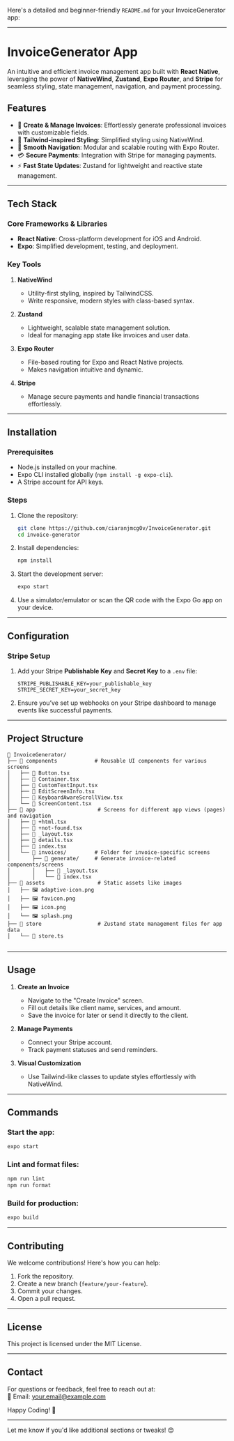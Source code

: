 Here's a detailed and beginner-friendly `README.md` for your InvoiceGenerator app:  

---

# **InvoiceGenerator App**  
An intuitive and efficient invoice management app built with **React Native**, leveraging the power of **NativeWind**, **Zustand**, **Expo Router**, and **Stripe** for seamless styling, state management, navigation, and payment processing.  

## **Features**  
- 📜 **Create & Manage Invoices**: Effortlessly generate professional invoices with customizable fields.  
- 🎨 **Tailwind-inspired Styling**: Simplified styling using NativeWind.  
- 🚦 **Smooth Navigation**: Modular and scalable routing with Expo Router.  
- 💳 **Secure Payments**: Integration with Stripe for managing payments.  
- ⚡ **Fast State Updates**: Zustand for lightweight and reactive state management.  

---

## **Tech Stack**  

### **Core Frameworks & Libraries**  
- **React Native**: Cross-platform development for iOS and Android.  
- **Expo**: Simplified development, testing, and deployment.  

### **Key Tools**  
1. **NativeWind**  
   - Utility-first styling, inspired by TailwindCSS.  
   - Write responsive, modern styles with class-based syntax.  

2. **Zustand**  
   - Lightweight, scalable state management solution.  
   - Ideal for managing app state like invoices and user data.  

3. **Expo Router**  
   - File-based routing for Expo and React Native projects.  
   - Makes navigation intuitive and dynamic.  

4. **Stripe**  
   - Manage secure payments and handle financial transactions effortlessly.  

---

## **Installation**  

### **Prerequisites**  
- Node.js installed on your machine.  
- Expo CLI installed globally (`npm install -g expo-cli`).  
- A Stripe account for API keys.  

### **Steps**  
1. Clone the repository:  
   ```bash
   git clone https://github.com/ciaranjmcg0v/InvoiceGenerator.git
   cd invoice-generator
   ```  

2. Install dependencies:  
   ```bash
   npm install
   ```  

3. Start the development server:  
   ```bash
   expo start
   ```  

4. Use a simulator/emulator or scan the QR code with the Expo Go app on your device.  

---

## **Configuration**  

### **Stripe Setup**  
1. Add your Stripe **Publishable Key** and **Secret Key** to a `.env` file:  
   ```env
   STRIPE_PUBLISHABLE_KEY=your_publishable_key
   STRIPE_SECRET_KEY=your_secret_key
   ```  

2. Ensure you’ve set up webhooks on your Stripe dashboard to manage events like successful payments.  

---

## **Project Structure**  

```plaintext
📂 InvoiceGenerator/
├── 📁 components            # Reusable UI components for various screens
│   ├── 📄 Button.tsx
│   ├── 📄 Container.tsx
│   ├── 📄 CustomTextInput.tsx
│   ├── 📄 EditScreenInfo.tsx
│   ├── 📄 KeyboardAwareScrollView.tsx
│   └── 📄 ScreenContent.tsx
├── 📁 app                    # Screens for different app views (pages) and navigation
│   ├── 📄 +html.tsx
│   ├── 📄 +not-found.tsx
│   ├── 📄 _layout.tsx
│   ├── 📄 details.tsx
│   ├── 📄 index.tsx
│   └── 📁 invoices/         # Folder for invoice-specific screens
│       ├── 📁 generate/     # Generate invoice-related components/screens
│       │   ├── 📄 _layout.tsx
│       │   └── 📄 index.tsx
├── 📁 assets                 # Static assets like images
│   ├── 🖼️ adaptive-icon.png
│   ├── 🖼️ favicon.png
│   ├── 🖼️ icon.png
│   └── 🖼️ splash.png
├── 📁 store                  # Zustand state management files for app data
│   └── 📄 store.ts
  
```  

---

## **Usage**  

1. **Create an Invoice**  
   - Navigate to the "Create Invoice" screen.  
   - Fill out details like client name, services, and amount.  
   - Save the invoice for later or send it directly to the client.  

2. **Manage Payments**  
   - Connect your Stripe account.  
   - Track payment statuses and send reminders.  

3. **Visual Customization**  
   - Use Tailwind-like classes to update styles effortlessly with NativeWind.  

---

## **Commands**  

### Start the app:  
```bash
expo start
```  

### Lint and format files:  
```bash
npm run lint  
npm run format  
```  

### Build for production:  
```bash
expo build  
```  

---

## **Contributing**  

We welcome contributions! Here's how you can help:  
1. Fork the repository.  
2. Create a new branch (`feature/your-feature`).  
3. Commit your changes.  
4. Open a pull request.  

---

## **License**  
This project is licensed under the MIT License.  

---

## **Contact**  
For questions or feedback, feel free to reach out at:  
📧 Email: your.email@example.com  

Happy Coding! 🚀  

---  

Let me know if you'd like additional sections or tweaks! 😊  